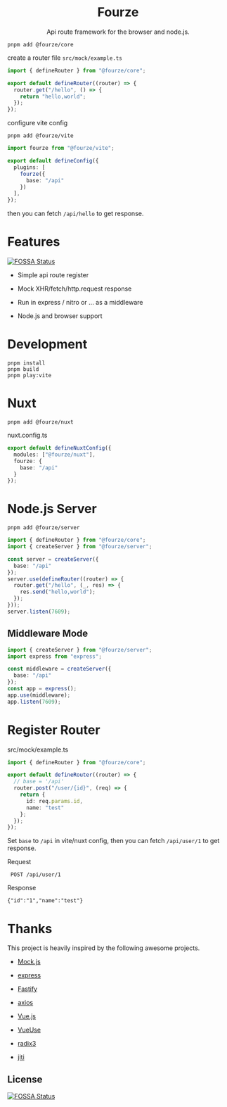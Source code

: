 <h1 align="center">Fourze</h1>
<p align="center"> Api route framework for the browser and node.js.</p>

`pnpm add @fourze/core`

create a router file `src/mock/example.ts`

```ts
import { defineRouter } from "@fourze/core";

export default defineRouter((router) => {
  router.get("/hello", () => {
    return "hello,world";
  });
});
```

configure vite config

`pnpm add @fourze/vite`

```ts
import fourze from "@fourze/vite";

export default defineConfig({
  plugins: [
    fourze({
      base: "/api"
    })
  ],
});
```

then you can fetch `/api/hello` to get response.

# Features
[![FOSSA Status](https://app.fossa.com/api/projects/git%2Bgithub.com%2Fchizukicn%2Ffourze.svg?type=shield)](https://app.fossa.com/projects/git%2Bgithub.com%2Fchizukicn%2Ffourze?ref=badge_shield)

-   Simple api route register

-   Mock XHR/fetch/http.request response

-   Run in express / nitro or ... as a middleware

-   Node.js and browser support

# Development
```shell
pnpm install
pnpm build
pnpm play:vite
```

# Nuxt

`pnpm add @fourze/nuxt`

nuxt.config.ts

```ts
export default defineNuxtConfig({
  modules: ["@fourze/nuxt"],
  fourze: {
    base: "/api"
  }
});
```

# Node.js Server

`pnpm add @fourze/server`

```ts
import { defineRouter } from "@fourze/core";
import { createServer } from "@fourze/server";

const server = createServer({
  base: "/api"
});
server.use(defineRouter((router) => {
  router.get("/hello", (_, res) => {
    res.send("hello,world");
  });
}));
server.listen(7609);
```

## Middleware Mode

```ts
import { createServer } from "@fourze/server";
import express from "express";

const middleware = createServer({
  base: "/api"
});
const app = express();
app.use(middleware);
app.listen(7609);
```

# Register Router

src/mock/example.ts

```ts
import { defineRouter } from "@fourze/core";

export default defineRouter((router) => {
  // base = '/api'
  router.post("/user/{id}", (req) => {
    return {
      id: req.params.id,
      name: "test"
    };
  });
});
```

Set `base` to `/api` in vite/nuxt config, then you can fetch `/api/user/1` to get response.

Request

` POST /api/user/1`

Response

`{"id":"1","name":"test"}`

# Thanks
This project is heavily inspired by the following awesome projects.

- [Mock.js](https://github.com/nuysoft/Mock.git)

- [express](https://github.com/expressjs/express.git)

- [Fastify](https://github.com/fastify/fastify.git)

- [axios](https://github.com/axios/axios.git)

- [Vue.js](https://github.com/vuejs/vue.git)

- [VueUse](https://github.com/vueuse/vueuse.git)

- [radix3](https://github.com/unjs/radix3.git)

- [jiti](https://github.com/unjs/jiti.git)

## License
[![FOSSA Status](https://app.fossa.com/api/projects/git%2Bgithub.com%2Fchizukicn%2Ffourze.svg?type=large)](https://app.fossa.com/projects/git%2Bgithub.com%2Fchizukicn%2Ffourze?ref=badge_large)

